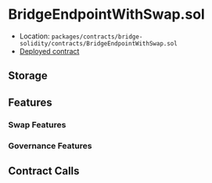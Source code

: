 # BridgeEndpointWithSwap.sol

- Location: `packages/contracts/bridge-solidity/contracts/BridgeEndpointWithSwap.sol`
- [Deployed contract]()

## Storage

## Features

### Swap Features

### Governance Features

## Contract Calls

